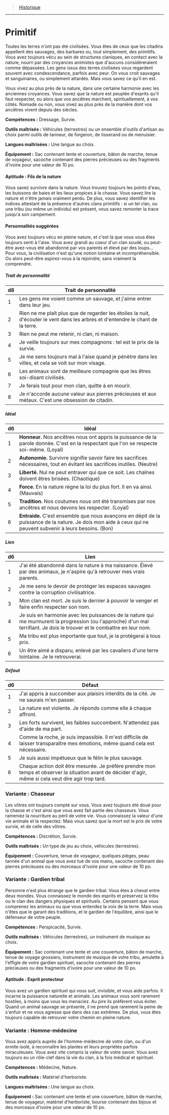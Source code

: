 
<!--BackgroundItem-->

> <!--ParentNameLink-->[Historique](backgrounds_hd.md)<!--/ParentNameLink-->

---

# <!--Name-->Primitif<!--/Name-->

Toutes les terres n'ont pas été civilisées. Vous êtes de ceux que les citadins appellent des sauvages, des barbares ou, tout simplement, des primitifs. Vous avez toujours vécu au sein de structures claniques, en contact avec la nature, nourri par des croyances animistes que d'aucuns considéreraient comme dépassées. Les gens issus des terres civilisées vous regardent souvent avec condescendance, parfois avec peur. On vous croit sauvages et sanguinaires, ou simplement attardés. Mais vous savez ce qu'il en est.

Vous vivez au plus près de la nature, dans une certaine harmonie avec les anciennes croyances. Vous savez que la nature est peuplée d'esprits qu'il faut respecter, ou alors que vos ancêtres marchent, spirituellement, à vos côtés. Nomade ou non, vous vivez au plus près de la manière dont vos ancêtres vivent depuis des siècles.

**Compétences :** <!--Abilities-->Dressage, Survie.<!--/Abilities-->

**Outils maîtrisés :** <!--MasteredTools-->Véhicules (terrestres) ou un ensemble d'outils d'artisan au choix parmi outils de tanneur, de forgeron, de tisserand ou de menuisier.<!--/MasteredTools-->

**Langues maîtrisées :** <!--MasteredLanguages-->Une langue au choix.<!--/MasteredLanguages-->

**Équipement :** <!--Equipment-->Sac contenant tente et couverture, bâton de marche, tenue de voyageur, sacoche contenant des pierres précieuses ou des fragments d'ivoire pour une valeur de 10 po.<!--/Equipment-->

<!--SkillItem-->

#### <!--Name-->Aptitude : Fils de la nature<!--/Name-->

Vous savez survivre dans la nature. Vous trouvez toujours les points d'eau, les buissons de baies et les lieux propices à la chasse. Vous savez lire la nature et n'être jamais vraiment perdu. De plus, vous savez identifier les indices attestant de la présence d'autres clans primitifs : si un tel clan, ou une tribu (ou même un individu) est présent, vous savez remonter la trace jusqu'à son campement.

<!--/SkillItem-->

<!--Items-->

#### <!--Name-->Personnalités suggérées<!--/Name-->

Vous avez toujours vécu en pleine nature, et c'est là que vous vous êtes toujours senti à l'aise. Vous avez grandi au coeur d'un clan soudé, ou peut-être avez-vous été abandonné par vos parents et élevé par des loups… Pour vous, la civilisation n'est qu'une notion lointaine et incompréhensible. Ou alors peut-être aspirez-vous à la rejoindre, sans vraiment la comprendre.

<!--PersonalityTraitItem-->

##### <!--Name-->Trait de personnalité<!--/Name-->

|d8|Trait de personnalité|
|---|---|
|1|Les gens me voient comme un sauvage, et <!--br-->j'aime entrer dans leur jeu.|
|2|Rien ne me plaît plus que de regarder les étoiles <!--br-->la nuit, d'écouter le vent dans les arbres et <!--br-->d'entendre le chant de la terre.|
|3|Rien ne peut me retenir, ni clan, ni maison.|
|4|Je veille toujours sur mes compagnons : tel est <!--br-->le prix de la survie.|
|5|Je me sens toujours mal à l'aise quand je <!--br-->pénètre dans les villes, et cela se voit sur mon <!--br-->visage.|
|6|Les animaux sont de meilleure compagnie que <!--br-->les êtres soi-disant civilisés.|
|7|Je ferais tout pour mon clan, quitte à en mourir.|
|8|Je n'accorde aucune valeur aux pierres <!--br-->précieuses et aux métaux. C'est une obsession <!--br-->de citadin.|

<!--/PersonalityTraitItem-->

<!--PersonalityIdealItem-->

##### <!--Name-->Idéal<!--/Name-->

|d6|Idéal|
|---|---|
|1|**Honneur.** Nos ancêtres nous ont appris la <!--br-->puissance de la parole donnée. C'est en la <!--br-->respectant que l'on se respecte soi-même. <!--br-->(Loyal)|
|2|**Autonomie.** Survivre signifie savoir faire <!--br-->les sacrifices nécessaires, tout en évitant les <!--br-->sacrifices inutiles. (Neutre)|
|3|**Liberté.** Nul ne peut entraver qui que ce soit. <!--br-->Les chaînes doivent êtres brisées. (Chaotique)|
|4|**Force.** En la nature règne la loi du plus fort. Il <!--br-->en va ainsi. (Mauvais)|
|5|**Tradition.** Nos coutumes nous ont été <!--br-->transmises par nos ancêtres et nous devons les <!--br-->respecter. (Loyal)|
|6|**Entraide.** C'est ensemble que nous avançons <!--br-->en dépit de la puissance de la nature. Je dois <!--br-->mon aide à ceux qui ne peuvent subvenir à <!--br-->leurs besoins. (Bon)|

<!--/PersonalityIdealItem-->

<!--PersonalityLinkItem-->

##### <!--Name-->Lien<!--/Name-->

|d6|Lien|
|---|---|
|1|J'ai été abandonné dans la nature à ma <!--br-->naissance. Élevé par des animaux, je n'aspire <!--br-->qu'à retrouver mes vrais parents.|
|2|Je me sens le devoir de protéger les espaces <!--br-->sauvages contre la corruption civilisatrice.|
|3|Mon clan est mort. Je suis le dernier à pouvoir <!--br-->le venger et faire enfin respecter son nom.|
|4|Je suis en harmonie avec les puissances de <!--br-->la nature qui me murmurent la progression <!--br-->(ou l'approche) d'un mal terrifiant. Je dois le <!--br-->trouver et le combattre en leur nom.|
|5|Ma tribu est plus importante que tout, je la <!--br-->protégerai à tous prix.|
|6|Un être aimé a disparu, enlevé par les cavaliers <!--br-->d'une terre lointaine. Je le retrouverai.|

<!--/PersonalityLinkItem-->

<!--PersonalityDefectItem-->

##### <!--Name-->Défaut<!--/Name-->

|d6|Défaut|
|---|---|
|1|J'ai appris à succomber aux plaisirs interdits de <!--br-->la cité. Je ne saurais m'en passer.|
|2|La nature est violente. Je réponds comme elle à <!--br-->chaque affront.|
|3|Les forts survivent, les faibles succombent. <!--br-->N'attendez pas d'aide de ma part.|
|4|Comme la roche, je suis impassible. Il m'est <!--br-->difficile de laisser transparaître mes émotions, <!--br-->même quand cela est nécessaire.|
|5|Je suis aussi impétueux que le félin le plus <!--br-->sauvage.|
|6|Chaque action doit être mesurée. Je préfère <!--br-->prendre mon temps et observer la situation <!--br-->avant de décider d'agir, même si cela veut dire <!--br-->agir trop tard.|

<!--/PersonalityDefectItem-->

<!--/Items-->

<!--SubBackgroundItem-->

### <!--Name-->Variante : Chasseur<!--/Name-->

Les vôtres ont toujours compté sur vous. Vous avez toujours été doué pour la chasse et c'est ainsi que vous avez fait partie des chasseurs. Vous rameniez la nourriture au péril de votre vie. Vous connaissez la valeur d'une vie animale et la respectez. Mais vous savez que la mort est le prix de votre survie, et de celle des vôtres.

**Compétences :** <!--Abilities-->Discrétion, Survie.<!--/Abilities-->

**Outils maîtrisés :** <!--MasteredTools-->Un type de jeu au choix, véhicules (terrestres).<!--/MasteredTools-->

**Équipement :** <!--Equipment-->Couverture, tenue de voyageur, quelques pièges, peau tannée d'un animal que vous avez tué de vos mains, sacoche contenant des pierres précieuses ou des morceaux d'ivoire pour une valeur de 10 po.<!--/Equipment-->

<!--/SubBackgroundItem-->

<!--SubBackgroundItem-->

### <!--Name-->Variante : Gardien tribal<!--/Name-->

Personne n'est plus étrange que le gardien tribal. Vous êtes à cheval entre deux mondes. Vous connaissez le monde des esprits et préservez la tribu ou le clan des dangers physiques et spirituels. Certains pensent que vous comprenez les animaux ou que vous entendez la voix de la terre. Mais vous n'êtes que le garant des traditions, et le gardien de l'équilibre, ainsi que le défenseur de votre peuple.

**Compétences :** <!--Abilities-->Perspicacité, Survie.<!--/Abilities-->

**Outils maîtrisés :** <!--MasteredTools-->Véhicules (terrestres), un instrument de musique au choix.<!--/MasteredTools-->

**Équipement :** <!--Equipment-->Sac contenant une tente et une couverture, bâton de marche, tenue de voyage grossiers, instrument de musique de votre tribu, amulette à l'effigie de votre gardien spirituel, sacoche contenant des pierres précieuses ou des fragments d'ivoire pour une valeur de 10 po.<!--/Equipment-->

<!--SkillItem-->

#### <!--Name-->Aptitude : Esprit protecteur<!--/Name-->

Vous avez un gardien spirituel qui vous suit, invisible, et vous aide parfois. Il incarne la puissance naturelle et animale. Les animaux vous sont rarement hostiles, à moins que vous les menaciez. Au pire ils préfèrent vous éviter. Quand un animal sauvage se présente, il ne prend que rarement la peine de s'enfuir et ne vous agresse que dans des cas extrêmes. De plus, vous êtes toujours capable de retrouver votre chemin en pleine nature.

<!--/SkillItem-->

<!--/SubBackgroundItem-->

<!--SubBackgroundItem-->

### <!--Name-->Variante : Homme-médecine<!--/Name-->

Vous avez appris auprès de l'homme-médecine de votre clan, ou d'un ermite isolé, à reconnaître les plantes et leurs propriétés parfois miraculeuses. Vous avez vite compris la valeur de votre savoir. Vous avez toujours eu un rôle-clef dans la vie du clan, à la fois médical et spirituel.

**Compétences :** <!--Abilities-->Médecine, Nature.<!--/Abilities-->

**Outils maîtrisés :** <!--MasteredTools-->Matériel d'herboriste.<!--/MasteredTools-->

**Langues maîtrisées :** <!--MasteredLanguages-->Une langue au choix.<!--/MasteredLanguages-->

**Équipement :** <!--Equipment-->Sac contenant une tente et une couverture, bâton de marche, tenue de voyageur, matériel d'herboriste, bourse contenant des bijoux et des morceaux d'ivoire pour une valeur de 10 po.<!--/Equipment-->

<!--/SubBackgroundItem-->

<!--/BackgroundItem-->
